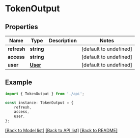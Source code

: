 # TokenOutput


## Properties

Name | Type | Description | Notes
------------ | ------------- | ------------- | -------------
**refresh** | **string** |  | [default to undefined]
**access** | **string** |  | [default to undefined]
**user** | [**User**](User.md) |  | [default to undefined]

## Example

```typescript
import { TokenOutput } from './api';

const instance: TokenOutput = {
    refresh,
    access,
    user,
};
```

[[Back to Model list]](../README.md#documentation-for-models) [[Back to API list]](../README.md#documentation-for-api-endpoints) [[Back to README]](../README.md)
